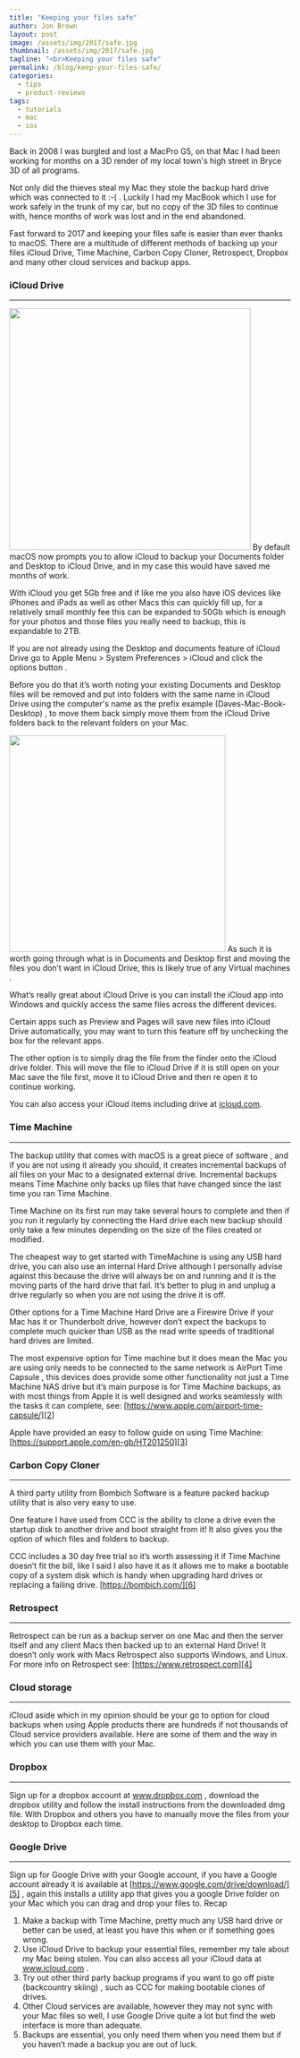 ```yaml
---
title: "Keeping your files safe"
author: Jon Brown
layout: post
image: /assets/img/2017/safe.jpg
thumbnail: /assets/img/2017/safe.jpg
tagline: "<br>Keeping your files safe"
permalink: /blog/keep-your-files-safe/
categories:
  - tips
  - product-reviews
tags:
  - tutorials
  - mac
  - ios
---
```

Back in 2008 I was burgled and lost a MacPro G5, on that Mac I had been working for months on a 3D render of my local town's high street in Bryce 3D of all programs.

Not only did the thieves steal my Mac they stole the backup hard drive which was connected to it :-( . Luckily I had my MacBook which I use for work safely in the trunk of my car, but no copy of the 3D files to continue with, hence months of work was lost and in the end abandoned.

Fast forward to 2017 and keeping your files safe is easier than ever thanks to macOS. There are a multitude of different methods of backing up your files iCloud Drive, Time Machine, Carbon Copy Cloner, Retrospect, Dropbox and many other cloud services and backup apps.

### iCloud Drive
---
<img src="{{ site.site_cdn }}/assets/img/blog/2017/safe/image3.png" class="alignleft" width="432" /> By default macOS now prompts you to allow iCloud to backup your Documents folder and Desktop to iCloud Drive, and in my case this would have saved me months of work.

With iCloud you get 5Gb free and if like me you also have iOS devices like iPhones and iPads as well as other Macs this can quickly fill up, for a relatively small monthly fee this can be expanded to 50Gb which is enough for your photos and those files you really need to backup, this is expandable to 2TB.

If you are not already using the Desktop and documents feature of iCloud Drive go to Apple Menu > System Preferences > iCloud and click the options button .

Before you do that it’s worth noting your existing Documents and Desktop files will be removed and put into folders with the same name in iCloud Drive using the computer's name as the prefix example (Daves-Mac-Book-Desktop) , to move them back simply move them from the iCloud Drive folders back to the relevant folders on your Mac.

<img src="{{ site.site_cdn }}/assets/img/blog/2017/safe/image2.png" class="alignright" width="387" /> As such it is worth going through what is in Documents and Desktop first and moving the files you don’t want in iCloud Drive, this is likely true of any Virtual machines .

What’s really great about iCloud Drive is you can install the iCloud app into Windows and quickly access the same files across the different devices.

Certain apps such as Preview and Pages will save new files into iCloud Drive automatically, you may want to turn this feature off by unchecking the box for the relevant apps.

The other option is to simply drag the file from the finder onto the iCloud drive folder. This will move the file to iCloud Drive if it is still open on your Mac save the file first, move it to iCloud Drive and then re open it to continue working.

You can also access your iCloud items including drive at [icloud.com][1].

### Time Machine
---
The backup utility that comes with macOS is a great piece of software , and if you are not using it already you should, it creates incremental backups of all files on your Mac to a designated external drive. Incremental backups means Time Machine only backs up files that have changed since the last time you ran Time Machine.

Time Machine on its first run may take several hours to complete and then if you run it regularly by connecting the Hard drive each new backup should only take a few minutes depending on the size of the files created or modified.

The cheapest way to get started with TimeMachine is using any USB hard drive, you can also use an internal Hard Drive although I personally advise against this because the drive will always be on and running and it is the moving parts of the hard drive that fail. It’s better to plug in and unplug a drive regularly so when you are not using the drive it is off.

Other options for a Time Machine Hard Drive are a Firewire Drive if your Mac has it or Thunderbolt drive, however don’t expect the backups to complete much quicker than USB as the read write speeds of traditional hard drives are limited.

The most expensive option for Time machine but it does mean the Mac you are using only needs to be connected to the same network is AirPort Time Capsule , this devices does provide some other functionality not just a Time Machine NAS drive but it’s main purpose is for Time Machine backups, as with most things from Apple it is well designed and works seamlessly with the tasks it can complete, see: [https://www.apple.com/airport-time-capsule/][2]

Apple have provided an easy to follow guide on using Time Machine: [https://support.apple.com/en-gb/HT201250][3]

### Carbon Copy Cloner
---
A third party utility from Bombich Software is a feature packed backup utility that is also very easy to use.

One feature I have used from CCC is the ability to clone a drive even the startup disk to another drive and boot straight from it! It also gives you the option of which files and folders to backup.

CCC includes a 30 day free trial so it’s worth assessing it if Time Machine doesn’t fit the bill, like I said I also have it as it allows me to make a bootable copy of a system disk which is handy when upgrading hard drives or replacing a failing drive. [https://bombich.com/][6]

### Retrospect
---
Retrospect can be run as a backup server on one Mac and then the server itself and any client Macs then backed up to an external Hard Drive! It doesn’t only work with Macs Retrospect also supports Windows, and Linux.
For more info on Retrospect see: [https://www.retrospect.com][4]

### Cloud storage
---
iCloud aside which in my opinion should be your go to option for cloud backups when using Apple products there are hundreds if not thousands of Cloud service providers available.
Here are some of them and the way in which you can use them with your Mac.

### Dropbox
---
Sign up for a dropbox account at www.dropbox.com , download the dropbox utility and follow the install instructions from the downloaded dmg file.
With Dropbox and others you have to manually move the files from your desktop to Dropbox each time.

### Google Drive
---
Sign up for Google Drive with your Google account, if you have a Google account already it is available at [https://www.google.com/drive/download/][5] , again this installs a utility app that gives you a google Drive folder on your Mac which you can drag and drop your files to.
Recap

1. Make a backup with Time Machine, pretty much any USB hard drive or better can be used, at least you have this when or if something goes wrong.
2. Use iCloud Drive to backup your essential files, remember my tale about my Mac being stolen. You can also access all your iCloud data at www.icloud.com .
3. Try out other third party backup programs if you want to go off piste (backcountry skiing) , such as CCC for making bootable clones of drives.
4. Other Cloud services are available, however they may not sync with your Mac files so well, I use Google Drive quite a lot but find the web interface is more than adequate.
5. Backups are essential, you only need them when you need them but if you haven’t made a backup you are out of luck.

[1]: https://www.icloud.com
[2]: https://www.apple.com/airport-time-capsule/
[3]: https://support.apple.com/en-gb/HT201250
[4]: https://www.retrospect.com
[5]: https://www.google.com/drive/download/
[6]: https://bombich.com/
